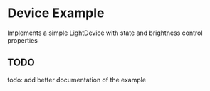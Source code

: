# Device Example

Implements a simple LightDevice with state and brightness control properties

## TODO

todo: add better documentation of the example
